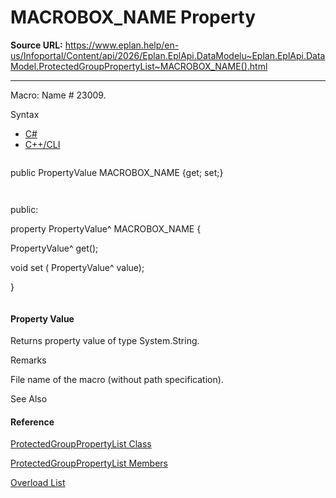 # MACROBOX_NAME Property

**Source URL:** https://www.eplan.help/en-us/Infoportal/Content/api/2026/Eplan.EplApi.DataModelu~Eplan.EplApi.DataModel.ProtectedGroupPropertyList~MACROBOX_NAME().html

---

Macro: Name # 23009.

Syntax

- [C#](#i-syntax-CS)
- [C++/CLI](#i-syntax-CPP2005)

```
```
public PropertyValue MACROBOX_NAME {get; set;}
```
```

```
```
public:
property PropertyValue^ MACROBOX_NAME {
   PropertyValue^ get();
   void set (    PropertyValue^ value);
}
```
```

#### Property Value

Returns property value of type System.String.

Remarks

File name of the macro (without path specification).



See Also

#### Reference

[ProtectedGroupPropertyList Class](Eplan.EplApi.DataModelu~Eplan.EplApi.DataModel.ProtectedGroupPropertyList.html)
  
[ProtectedGroupPropertyList Members](Eplan.EplApi.DataModelu~Eplan.EplApi.DataModel.ProtectedGroupPropertyList_members.html)
  
[Overload List](Eplan.EplApi.DataModelu~Eplan.EplApi.DataModel.ProtectedGroupPropertyList~MACROBOX_NAME.html)